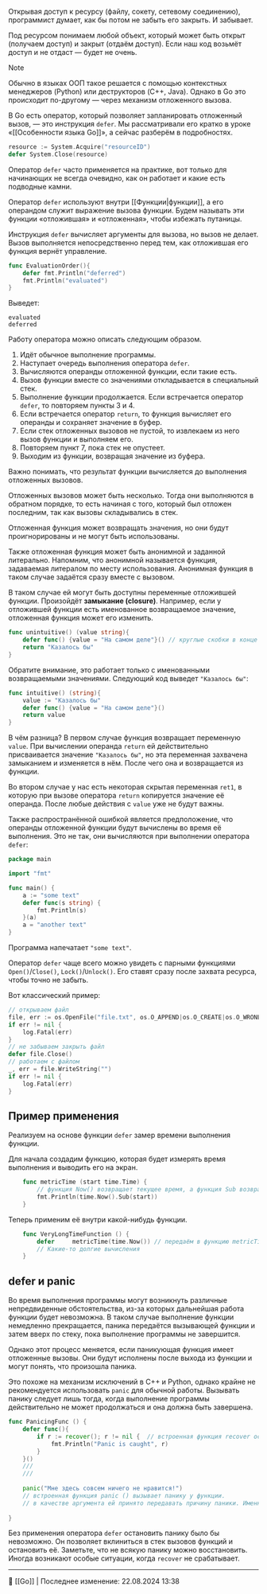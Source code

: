 Открывая доступ к ресурсу (файлу, сокету, сетевому соединению), программист думает, как бы потом не забыть его закрыть. И забывает.

Под ресурсом понимаем любой объект, который может быть открыт (получаем доступ) и закрыт (отдаём доступ). Если наш код возьмёт доступ и не отдаст — будет не очень.

> [!NOTE]
> Обычно в языках ООП такое решается с помощью контекстных менеджеров (Python) или деструкторов (C++, Java). Однако в Gо это происходит по-другому — через механизм отложенного вызова.

В Go есть оператор, который позволяет запланировать отложенный вызов, — это инструкция `defer`. Мы рассматривали его кратко в уроке «[[Особенности языка Go]]», а сейчас разберём в подробностях.

```go
resource := System.Acquire("resourceID")
defer System.Close(resource) 
```

Оператор `defer` часто применяется на практике, вот только для начинающих не всегда очевидно, как он работает и какие есть подводные камни.

Оператор `defer` используют внутри [[Функции|функции]], а его операндом служит выражение вызова функции. Будем называть эти функции «отложившая» и «отложенная», чтобы избежать путаницы.

Инструкция `defer` вычисляет аргументы для вызова, но вызов не делает. Вызов выполняется непосредственно перед тем, как отложившая его функция вернёт управление.

```go
func EvaluationOrder(){
    defer fmt.Println("deferred")
    fmt.Println("evaluated")
} 
```

Выведет:

```
evaluated
deferred 
```

Работу оператора можно описать следующим образом.

1. Идёт обычное выполнение программы.
2. Наступает очередь выполнения оператора `defer`.
3. Вычисляются операнды отложенной функции, если такие есть.
4. Вызов функции вместе со значениями откладывается в специальный стек.
5. Выполнение функции продолжается. Если встречается оператор `defer`, то повторяем пункты 3 и 4.
6. Если встречается оператор `return`, то функция вычисляет его операнды и сохраняет значение в буфер.
7. Если стек отложенных вызовов не пустой, то извлекаем из него вызов функции и выполняем его.
8. Повторяем пункт 7, пока стек не опустеет.
9. Выходим из функции, возвращая значение из буфера.

Важно понимать, что результат функции вычисляется до выполнения отложенных вызовов.

Отложенных вызовов может быть несколько. Тогда они выполняются в обратном порядке, то есть начиная с того, который был отложен последним, так как вызовы складывались в стек.

Отложенная функция может возвращать значения, но они будут проигнорированы и не могут быть использованы.

Также отложенная функция может быть анонимной и заданной литерально. Напомним, что анонимной называется функция, задаваемая литералом по месту использования. Анонимная функция в таком случае задаётся сразу вместе с вызовом.

В таком случае ей могут быть доступны переменные отложившей функции. Произойдёт **замыкание (closure)**. Например, если у отложившей функции есть именованное возвращаемое значение, отложенная функция может его изменить.

```go
func unintuitive() (value string){
    defer func() {value = "На самом деле"}() // круглые скобки в конце означают, что функция вызывается
    return "Казалось бы"
} 
```

Обратите внимание, это работает только с именованными возвращаемыми значениями. Следующий код выведет `"Казалось бы"`:

```go
func intuitive() (string){
    value := "Казалось бы"
    defer func() {value = "На самом деле"}()
    return value
} 
```

В чём разница? В первом случае функция возвращает переменную `value`. При вычислении операнда `return` ей действительно присваивается значение `"Казалось бы"`, но эта переменная захвачена замыканием и изменяется в нём. После чего она и возвращается из функции.

Во втором случае у нас есть некоторая скрытая переменная `ret1`, в которую при вызове оператора `return` копируется значение её операнда. После любые действия с `value` уже не будут важны.

Также распространённой ошибкой является предположение, что операнды отложенной функции будут вычислены во время её выполнения. Это не так, они вычисляются при выполнении оператора `defer`:

```go
package main

import "fmt"

func main() {
    a := "some text"
    defer func(s string) {
        fmt.Println(s)
    }(a)
    a = "another text"
} 
```

Программа напечатает `"some text"`.

Оператор `defer` чаще всего можно увидеть с парными функциями `Open()`/`Close()`, `Lock()`/`Unlock()`. Его ставят сразу после захвата ресурса, чтобы точно не забыть.

Вот классический пример:

```go
// открываем файл
file, err := os.OpenFile("file.txt", os.O_APPEND|os.O_CREATE|os.O_WRONLY, 0644)
if err != nil {
    log.Fatal(err)
}
// не забываем закрыть файл
defer file.Close()
// работаем с файлом
_, err = file.WriteString("")
if err != nil {
    log.Fatal(err)
} 
```

## Пример применения

Реализуем на основе функции `defer` замер времени выполнения функции.

Для начала создадим функцию, которая будет измерять время выполнения и выводить его на экран.

```go
    func metricTime (start time.Time) {
        // функция Now() возвращает текущее время, а функция Sub возвращает разницу между двумя временными метками
        fmt.Println(time.Now().Sub(start))
    } 
```

Теперь применим её внутри какой-нибудь функции.

```go
    func VeryLongTimeFunction () {
        defer     metricTime(time.Now()) // передаём в функцию metricTime значение текущего времени и откладываем её вызов до возврата
        // Какие-то долгие вычисления
    }
```

## defer и panic

Во время выполнения программы могут возникнуть различные непредвиденные обстоятельства, из-за которых дальнейшая работа функции будет невозможна. В таком случае выполнение функции немедленно прекращается, паника передаётся вызывающей функции и затем вверх по стеку, пока выполнение программы не завершится.

Однако этот процесс меняется, если паникующая функция имеет отложенные вызовы. Они будут исполнены после выхода из функции и могут понять, что произошла паника.

Это похоже на механизм исключений в С++ и Python, однако крайне не рекомендуется использовать `panic` для обычной работы. Вызывать панику следует лишь тогда, когда выполнение программы действительно не может продолжаться и она должна быть завершена.

```go
func PanicingFunc () {
    defer func(){
        if r := recover(); r != nil {  // встроенная функция recover останавливает панику и возвращает описание произошедшего
            fmt.Println("Panic is caught", r)    
        } 
    }()
    /// 
    /// 
    
    panic("Мне здесь совсем ничего не нравится!") 
    // встроенная функция panic () вызывает панику у функции. 
    // в качестве аргумента ей принято передавать причину паники. Именно она будет возвращена функцией recover
    
}
```

Без применения оператора `defer` остановить панику было бы невозможно. Он позволяет вклиниться в стек вызовов функций и остановить её. Заметьте, что не всякую панику можно восстановить. Иногда возникают особые ситуации, когда `recover` не срабатывает.



----
📂 [[Go]] | Последнее изменение: 22.08.2024 13:38